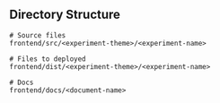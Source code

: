 ## Directory Structure

```
# Source files
frontend/src/<experiment-theme>/<experiment-name>

# Files to deployed
frontend/dist/<experiment-theme>/<experiment-name>

# Docs
frontend/docs/<document-name>
```
